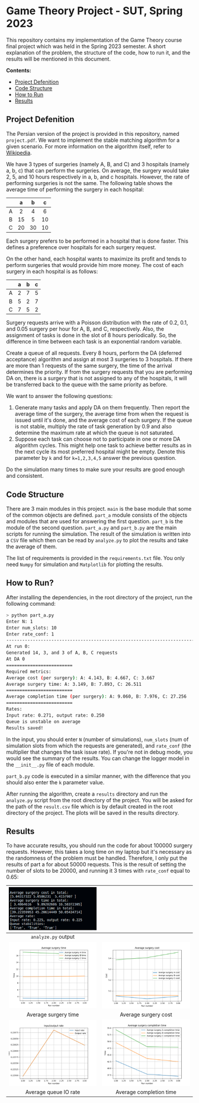 # Game Theory Project - SUT, Spring 2023
This repository contains my implementation of the Game Theory course final project which was held in the Spring 2023 semester. A short explanation of the problem, the structure of the code, how to run it, and the results will be mentioned in this document.

**Contents:**
+ [Project Defenition](#project-defenition)
+ [Code Structure](#code-structure)
+ [How to Run](#how-to-run)
+ [Results](#results)

## Project Defenition
The Persian version of the project is provided in this repository, named `project.pdf`. We want to implement the stable matching algorithm for a given scenario. For more information on the algorithm itself, refer to [Wikipedia](https://en.wikipedia.org/wiki/Stable_marriage_problem). 

We have 3 types of surgeries (namely A, B, and C) and 3 hospitals (namely a, b, c) that can perform the surgeries. On average, the surgery would take 2, 5, and 10 hours respectively in a, b, and c hospitals. However, the rate of performing surgeries is not the same. The following table shows the average time of performing the surgery in each hospital:

| | a | b | c |
|:---:|:---:|:---:|:---:|
| A | 2 | 4 | 6 |
| B | 15 | 5 | 10 |
| C | 20  | 30 | 10 |

Each surgery prefers to be performed in a hospital that is done faster. This defines a preference over hospitals for each surgery request.

On the other hand, each hospital wants to maximize its profit and tends to perform surgeries that would provide him more money. The cost of each surgery in each hospital is as follows:

| | a | b | c |
|:---:|:---:|:---:|:---:|
| A | 2 | 7 | 5 |
| B | 5 | 2 | 7 |
| C | 7 | 5 | 2 |

Surgery requests arrive with a Poisson distribution with the rate of 0.2, 0.1, and 0.05 surgery per hour for A, B, and C, respectively. Also, the assignment of tasks is done in the slot of 8 hours periodically. So, the difference in time between each task is an exponential random variable.

Create a queue of all requests. Every 8 hours, perform the DA (deferred acceptance) algorithm and assign at most 3 surgeries to 3 hospitals. If there are more than 1 requests of the same surgery, the time of the arrival determines the priority. If from the surgery requests that you are performing DA on, there is a surgery that is not assigned to any of the hospitals, it will be transferred back to the queue with the same priority as before.

We want to answer the following questions:

1. Generate many tasks and apply DA on them frequently. Then report the average time of the surgery, the average time from when the request is issued until it's done, and the average cost of each surgery. If the queue is not stable, multiply the rate of task generation by 0.9 and also determine the maximum rate at which the queue is not saturated.
2. Suppose each task can choose not to participate in one or more DA algorithm cycles. This might help one task to achieve better results as in the next cycle its most preferred hospital might be empty. Denote this parameter by `k` and for `k=1,2,3,4,5` answer the previous question.

Do the simulation many times to make sure your results are good enough and consistent.
## Code Structure
There are 3 main modules in this project. `main` is the base module that some of the common objects are defined. `part_a` module consists of the objects and modules that are used for answering the first question. `part_b` is the module of the second question. `part_a.py` and `part_b.py` are the main scripts for running the simulation. The result of the simulation is written into a `CSV` file which then can be read by `analyze.py` to plot the results and take the average of them. 

The list of requirements is provided in the `requirements.txt` file. You only need `Numpy` for simulation and `Matplotlib` for plotting the results. 
## How to Run?
After installing the dependencies, in the root directory of the project, run the following command:
```bash
> python part_a.py
Enter N: 1
Enter num_slots: 10
Enter rate_conf: 1 
----------------------------------------------------------------------------------------------------
At run 0:
Generated 14, 3, and 3 of A, B, C requests
At DA 0
=========================
Required metrics:
Average cost (per surgery): A: 4.143, B: 4.667, C: 3.667
Average surgery time: A: 3.149, B: 7.893, C: 26.511
=========================
Average completion time (per surgery): A: 9.060, B: 7.976, C: 27.256
=========================
Rates:
Input rate: 0.271, output rate: 0.250
Queue is unstable on average
Results saved!
```
In the input, you should enter `N` (number of simulations), `num_slots` (num of simulation slots from which the requests are generated), and `rate_conf` (the multiplier that changes the task issue rate). If you're not in debug mode, you would see the summary of the results. You can change the logger model in the `__init__.py` file of each module.

`part_b.py` code is executed in a similar manner, with the difference that you should also enter the `k` parameter value.

After running the algorithm, create a `results` directory and run the `analyze.py` script from the root directory of the project. You will be asked for the path of the `result.csv` file which is by default created in the root directory of the project. The plots will be saved in the results directory.

## Results
To have accurate results, you should run the code for about 100000 surgery requests. However, this takes a long time on my laptop but it's necessary as the randomness of the problem must be handled. Therefore, I only put the results of part a for about 50000 requests. This is the result of setting the number of slots to be 20000, and running it 3 times with `rate_conf` equal to $0.65$:

| ![analyze.py output](./assets/1.png) | |
|:----:|:-----:|
|`analyze.py` output | |
| ![avg_surgery_time output](./assets/part_a_avg_surgery_time.png) | ![avg_surgery_cost figure](./assets/part_a_avg_surgery_cost.png)
|Average surgery time | Average surgery cost |
| ![part_a_IO figure](./assets/part_a_IO_rate.png) | ![avg_comple_time figure](./assets/part_a_avg_compl_time.png)
| Average queue IO rate | Average completion time |
